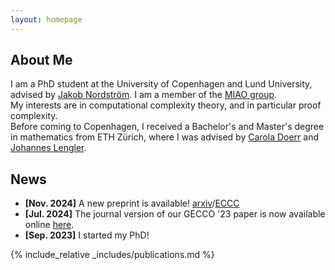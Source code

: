 ```yaml
---
layout: homepage
---
```


## About Me

I am a PhD student at the University of Copenhagen and Lund University, advised by [Jakob Nordström](https://jakobnordstrom.github.io/). I am a member of the [MIAO group](https://jakobnordstrom.github.io/miao-group/).  
My interests are in computational complexity theory, and in particular proof complexity.  
Before coming to Copenhagen, I received a Bachelor's and Master's degree in mathematics from ETH Zürich, where I was advised by [Carola Doerr](https://webia.lip6.fr/~doerr/) and [Johannes Lengler](https://as.inf.ethz.ch/people/members/lenglerj/index.html).

<!---
## Research Interests

- **Computer Vision:** image recognition, image generation, video captioning
- **Machine Learning:** meta-learning, incremental learning, transfer learning
-->

## News

- **[Nov. 2024]** A new preprint is available! [arxiv](https://link.springer.com/article/10.1007/s00453-024-01258-9)/[ECCC](https://eccc.weizmann.ac.il/report/2024/185/)
- **[Jul. 2024]** The journal version of our GECCO '23 paper is now available online [here](https://link.springer.com/article/10.1007/s00453-024-01258-9).
- **[Sep. 2023]** I started my PhD!

{% include_relative _includes/publications.md %}

<!---
{% include_relative _includes/services.md %}
-->
